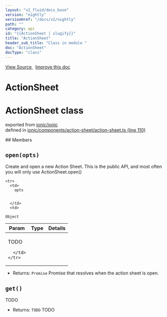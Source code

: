 ```yaml
---
layout: "v2_fluid/docs_base"
version: "nightly"
versionHref: "/docs/v2/nightly"
path: ""
category: api
id: "{{ActionSheet | slugify}}"
title: "ActionSheet"
header_sub_title: "Class in module "
doc: "ActionSheet"
docType: "class"
---
```



<div class="improve-docs">
  <a href='http://github.com/driftyco/ionic2/tree/master/ionic/components/action-sheet/action-sheet.ts#L109'>
    View Source
  </a>
  &nbsp;
  <a href='http://github.com/driftyco/ionic2/edit/master/ionic/components/action-sheet/action-sheet.ts#L109'>
    Improve this doc
  </a>
</div>




<h1 class="api-title">

  ActionSheet



</h1>







<h1 class="class export">ActionSheet <span class="type">class</span></h1>
<p class="module">exported from <a href='undefined'>ionic/ionic</a><br/>
defined in <a href="https://github.com/driftyco/ionic2/tree/master/ionic/components/action-sheet/action-sheet.ts#L110-L151">ionic/components/action-sheet/action-sheet.ts (line 110)</a>
</p>
## Members

<div id="open"></div>
<h2>
  <code>open(opts)</code>

</h2>

Create and open a new Action Sheet. This is the
public API, and most often you will only use ActionSheet.open()




<table class="table" style="margin:0;">
  <thead>
    <tr>
      <th>Param</th>
      <th>Type</th>
      <th>Details</th>
    </tr>
  </thead>
  <tbody>
    
    <tr>
      <td>
        opts
        
        
      </td>
      <td>
        
  <code>Object</code>
      </td>
      <td>
        <p>TODO</p>

        
      </td>
    </tr>
    
  </tbody>
</table>






* Returns: 
  <code>Promise</code> Promise that resolves when the action sheet is open.




<div id="get"></div>
<h2>
  <code>get()</code>

</h2>

TODO






* Returns: 
  <code>TODO</code> TODO




